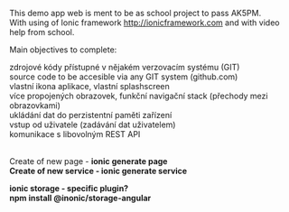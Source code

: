 This demo app web is ment to be as school project to pass AK5PM. <br />
With using of Ionic framework http://ionicframework.com and with video help from school.

Main objectives to complete:

zdrojové kódy přístupné v nějakém verzovacím systému (GIT)                       <br />
source code to be accesible via any GIT system (github.com)                      <br />
vlastní ikona aplikace, vlastní splashscreen                                     <br />
více propojených obrazovek, funkční navigační stack (přechody mezi obrazovkami)  <br />
ukládání dat do perzistentní paměti zařízení                                     <br />
vstup od uživatele (zadávání dat uživatelem)                                     <br /> 
komunikace s libovolným REST API                                                 <br />


<br />
Create of new page - <b>ionic generate page <Name or Path>
<br />
Create of new service - <b> ionic generate service <Name or Path>
<br />

ionic storage - specific plugin? <br />
<b>npm install @inonic/storage-angular

